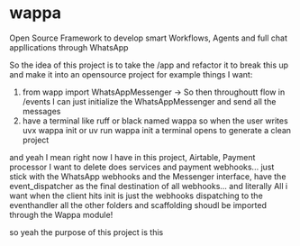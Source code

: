 # wappa
Open Source Framework to develop smart Workflows, Agents and full chat appllications through WhatsApp

So the idea of this project is to take the /app and refactor it to break this up and make it into an opensource project for example things I want: 
1) from wapp import WhatsAppMessenger -> So then throughoutt flow in /events I can just initialize the WhatsAppMessenger and send all the messages
2) have a terminal like ruff or black named wappa so when the user writes uvx wappa init or uv run wappa init a terminal opens to generate a clean project

and yeah I mean right now I have in this project, Airtable, Payment processor I want to delete does services and payment webhooks... just stick with the WhatsApp webhooks and the Messenger interface, have the event_dispatcher as the final destination of all webhooks... and literally All i want when the client hits init is just the webhooks dispatching to the eventhandler all the other folders and scaffolding shoudl be imported through the Wappa module!

so yeah the purpose of this project is this